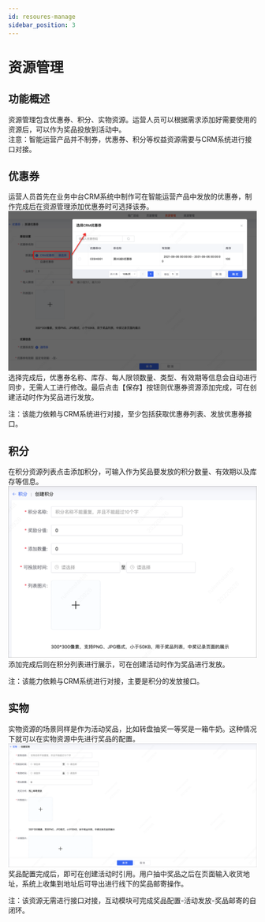 ```yaml
---
id: resoures-manage
sidebar_position: 3
---
```


# 资源管理

## 功能概述
资源管理包含优惠券、积分、实物资源。运营人员可以根据需求添加好需要使用的资源后，可以作为奖品投放到活动中。  
注意：智能运营产品并不制券，优惠券、积分等权益资源需要与CRM系统进行接口对接。

## 优惠券
运营人员首先在业务中台CRM系统中制作可在智能运营产品中发放的优惠券，制作完成后在资源管理添加优惠券时可选择该券。
![图 45](/img/1236c90c3a965fa396fda56f5745eba5b34bfde6653b63840d13822aaae59d23.png)  
选择完成后，优惠券名称、库存、每人限领数量、类型、有效期等信息会自动进行同步，无需人工进行修改。最后点击【保存】按钮则优惠券资源添加完成，可在创建活动时作为奖品进行发放。

注：该能力依赖与CRM系统进行对接，至少包括获取优惠券列表、发放优惠券接口。

## 积分
在积分资源列表点击添加积分，可输入作为奖品要发放的积分数量、有效期以及库存等信息。
![图 46](/img/19d834fd105ee602c44f63426a77dcd186613205271e4307b0087b7a2988302b.png)  
添加完成后则在积分列表进行展示，可在创建活动时作为奖品进行发放。

注：该能力依赖与CRM系统进行对接，主要是积分的发放接口。

## 实物
实物资源的场景同样是作为活动奖品，比如转盘抽奖一等奖是一箱牛奶。这种情况下就可以在实物资源中先进行奖品的配置。
![图 47](/img/bdeb00c803355ae1c852d55918d07dabef566fd0fe9e97ef0dd5131fcd3662aa.png)  
奖品配置完成后，即可在创建活动时引用。用户抽中奖品之后在页面输入收货地址，系统上收集到地址后可导出进行线下的奖品邮寄操作。

注：该资源无需进行接口对接，互动模块可完成奖品配置-活动发放-奖品邮寄的自闭环。